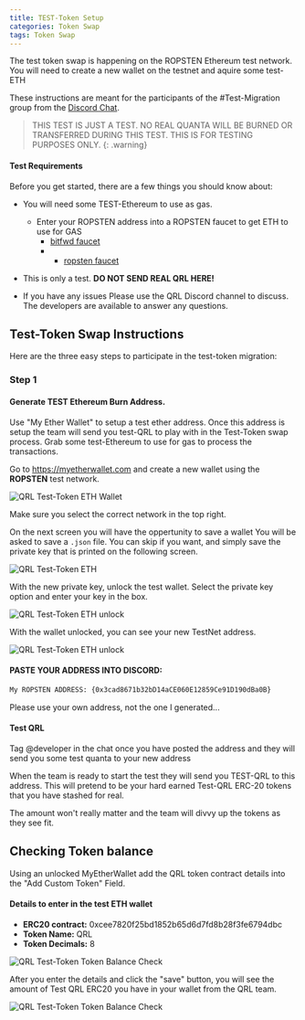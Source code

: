```yaml
---
title: TEST-Token Setup
categories: Token Swap
tags: Token Swap
---
```

The test token swap is happening on the ROPSTEN Ethereum test network. You will need to create a new wallet on the testnet and aquire some test-ETH

These instructions are meant for the participants of the #Test-Migration group from the <a href="https://discord.gg/E9PWvbG" target="_blank">Discord Chat</a>. 


> THIS TEST IS JUST A TEST. NO REAL QUANTA WILL BE BURNED OR TRANSFERRED DURING THIS TEST. THIS IS FOR TESTING PURPOSES ONLY.
{: .warning}

#### Test Requirements

Before you get started, there are a few things you should know about:

* You will need some TEST-Ethereum to use as gas. 
	* Enter your ROPSTEN address into a ROPSTEN faucet to get ETH to use for GAS
		* <a href="https://faucet.bitfwd.xyz" target="_blank">bitfwd faucet</a>
		* * <a href="http://faucet.ropsten.be:3001/" target="_blank">ropsten faucet</a> 

* This is only a test. **DO NOT SEND REAL QRL HERE!**
* If you have any issues Please use the QRL Discord channel to discuss. The developers are available to answer any questions.


## Test-Token Swap Instructions

Here are the three easy steps to participate in the test-token migration:

### Step 1

#### Generate TEST Ethereum Burn Address.

Use "My Ether Wallet" to setup a test ether address. Once this address is setup the team will send you test-QRL to play with in the Test-Token swap process. Grab some test-Ethereum to use for gas to process the transactions.

Go to <a href="https://myetherwallet.com" target="_blank" >https://myetherwallet.com </a> and create a new wallet using the **ROPSTEN** test network.

![QRL Test-Token ETH Wallet](/assets/tokenswap/test/MEW-Testnet.png)

Make sure you select the correct network in the top right.



 On the next screen you will have the oppertunity to save a wallet
You will be asked to save a `.json` file. You can skip if you want, and simply save the private key that is printed on the following screen.


![QRL Test-Token ETH](/assets/tokenswap/test/MEW-KEY.png)


With the new private key, unlock the test wallet. Select the private key option and enter your key in the box.


![QRL Test-Token ETH unlock](/assets/tokenswap/test/MEW-unlock.png)

With the wallet unlocked, you can see your new TestNet address. 

![QRL Test-Token ETH unlock](/assets/tokenswap/test/MEW-unlock.png)


#### PASTE YOUR ADDRESS INTO DISCORD:

```bash
My ROPSTEN ADDRESS: {0x3cad8671b32bD14aCE060E12859Ce91D190dBa0B}
```

Please use your own address, not the one I generated...

#### Test QRL

Tag @developer in the chat once you have posted the address and they will send you some test quanta to your new address

When the team is ready to start the test they will send you TEST-QRL to this address. This will pretend to be your hard earned Test-QRL ERC-20 tokens that you have stashed for real. 

The amount won't really matter and the team will divvy up the tokens as they see fit.



## Checking Token balance

 Using an unlocked MyEtherWallet add the QRL token contract details into the "Add Custom Token" Field.

#### Details to enter in the test ETH wallet 
 * **ERC20 contract:**  0xcee7820f25bd1852b65d6d7fd8b28f3fe6794dbc
 * **Token Name:** QRL
 * **Token Decimals:** 8

![QRL Test-Token Token Balance Check](/assets/tokenswap/test/MEW-AddToken.png)


After you enter the details and click the "save" button, you will see the amount of Test QRL ERC20 you have in your wallet from the QRL team.

![QRL Test-Token Token Balance Check](/assets/tokenswap/test/MEW-QRL.png)

